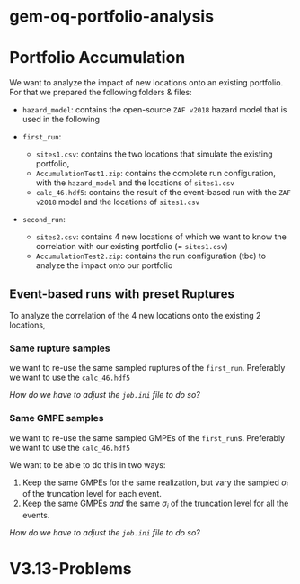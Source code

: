 # gem-oq-portfolio-analysis


# Portfolio Accumulation

We want to analyze the impact of new locations onto an existing portfolio.
For that we prepared the following folders & files:


- `hazard_model`: contains the open-source `ZAF v2018` hazard model that is used in the following

- `first_run`:
  - `sites1.csv`: contains the two locations that simulate the existing portfolio,
  - `AccumulationTest1.zip`: contains the complete run configuration, with the `hazard_model` and the locations of `sites1.csv`
  - `calc_46.hdf5`: contains the result of the event-based run with the `ZAF v2018` model and the locations of `sites1.csv`

- `second_run`:
  - `sites2.csv`: contains 4 new locations of which we want to know the correlation with our existing portfolio (= `sites1.csv`)
  - `AccumulationTest2.zip`: contains the run configuration (tbc) to analyze the impact onto our portfolio

## Event-based runs with preset Ruptures

To analyze the correlation of the 4 new locations onto the existing 2 locations,

### Same rupture samples

we want to re-use the same sampled ruptures of the `first_run`.
Preferably we want to use the `calc_46.hdf5`

_How do we have to adjust the `job.ini` file to do so?_


### Same GMPE samples

we want to re-use the same sampled GMPEs of the `first_run`s.
Preferably we want to use the `calc_46.hdf5`

We want to be able to do this in two ways:
1. Keep the same GMPEs for the same realization, but vary the sampled $\sigma_i$ of the truncation level for each event.
2. Keep the same GMPEs _and_ the same $\sigma_i$ of the truncation level for all the events. 

_How do we have to adjust the `job.ini` file to do so?_



# V3.13-Problems 


